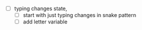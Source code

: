 - [ ] typing changes state,
  - [ ] start with just typing changes in snake pattern
  - [ ] add letter variable
